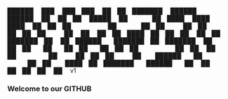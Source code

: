 
 ██████  ███    ███ ███    ██ ██ ███████  ██████  ██████  ██   ██ ██  █████  
██    ██ ████  ████ ████   ██ ██ ██      ██    ██ ██   ██ ██   ██ ██ ██   ██ 
██    ██ ██ ████ ██ ██ ██  ██ ██ ███████ ██    ██ ██████  ███████ ██ ███████ 
██    ██ ██  ██  ██ ██  ██ ██ ██      ██ ██    ██ ██      ██   ██ ██ ██   ██ 
 ██████  ██      ██ ██   ████ ██ ███████  ██████  ██      ██   ██ ██ ██   ██ 
                                                                             v1

### Welcome to our GITHUB

<!--
**omnisophia/omnisophia** is a ✨ _special_ ✨ repository because its `README.md` (this file) appears on your GitHub profile.

Here are some ideas to get you started:

- 🔭 I’m currently working on ...
- 🌱 I’m currently learning ...
- 👯 I’m looking to collaborate on ...
- 🤔 I’m looking for help with ...
- 💬 Ask me about ...
- 📫 How to reach me: ...
- 😄 Pronouns: ...
- ⚡ Fun fact: ...
-->
